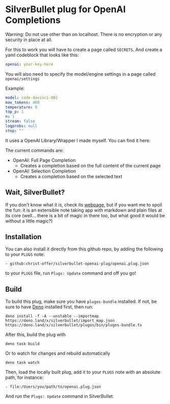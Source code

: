 # SilverBullet plug for OpenAI Completions

Warning: Do not use other than on localhost. There is no encryption or any
security in place at all.

For this to work you will have to create a page called `SECRETS`. And create a
yaml codeblock that looks like this:

```yaml
openai: your-key-here
```

You will also need to specify the model/engine settings in a page called
`openai/settings`

Example:

```yaml
model: code-davinci-002
max_tokens: 400
temperature: 0
top_p: 1
n: 1
stream: false
logprobs: null
stop: ""
```

It uses a OpenAI Library/Wrapper I made myself. You can find it here:

The current commands are:

- OpenAI: Full Page Completion
  - Creates a completion based on the full content of the current page
- OpenAI: Selection Completion
  - Creates a completion based on the selected text

## Wait, SilverBullet?

If you don't know what it is, check its [webpage](https://silverbullet.md), but
if you want me to spoil the fun: it is an extensible note taking app with
markdown and plain files at its core (well... there is a bit of magic in there
too, but what good it would be without a little magic?)

## Installation

You can also install it directly from this github repo, by adding the following
to your `PLUGS` note:

```
- github:christ-offer/silverbullet-openai-plug/openai.plug.json
```

to your `PLUGS` file, run `Plugs: Update` command and off you go!

## Build

To build this plug, make sure you have `plugos-bundle` installed. If not, be
sure to have [Deno](https://deno.land) installed first, then run:

```shell
deno install -f -A --unstable --importmap https://deno.land/x/silverbullet/import_map.json https://deno.land/x/silverbullet/plugos/bin/plugos-bundle.ts
```

After this, build the plug with

```shell
deno task build
```

Or to watch for changes and rebuild automatically

```shell
deno task watch
```

Then, load the locally built plug, add it to your `PLUGS` note with an absolute
path, for instance:

```
- file:/Users/you/path/to/openai.plug.json
```

And run the `Plugs: Update` command in SilverBullet.
